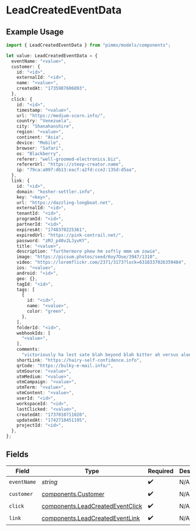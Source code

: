 # LeadCreatedEventData

## Example Usage

```typescript
import { LeadCreatedEventData } from "pimms/models/components";

let value: LeadCreatedEventData = {
  eventName: "<value>",
  customer: {
    id: "<id>",
    externalId: "<id>",
    name: "<value>",
    createdAt: "1735987606893",
  },
  click: {
    id: "<id>",
    timestamp: "<value>",
    url: "https://medium-scorn.info/",
    country: "Venezuela",
    city: "Shanahanshire",
    region: "<value>",
    continent: "Asia",
    device: "Mobile",
    browser: "Safari",
    os: "Blackberry",
    referer: "well-groomed-electronics.biz",
    refererUrl: "https://steep-creator.name",
    ip: "79ca:a097:db13:eacf:a2fd:cce2:135d:d5aa",
  },
  link: {
    id: "<id>",
    domain: "kosher-settler.info",
    key: "<key>",
    url: "https://dazzling-longboat.net",
    externalId: "<id>",
    tenantId: "<id>",
    programId: "<id>",
    partnerId: "<id>",
    expiresAt: "1748370225361",
    expiredUrl: "https://pink-contrail.net/",
    password: "zMJ_p40v2LJyvKY",
    title: "<value>",
    description: "furthermore phew hm softly mmm um zowie",
    image: "https://picsum.photos/seed/6oy7Oue/3947/1310",
    video: "https://loremflickr.com/2371/3173?lock=6318337026359484",
    ios: "<value>",
    android: "<id>",
    geo: {},
    tagId: "<id>",
    tags: [
      {
        id: "<id>",
        name: "<value>",
        color: "green",
      },
    ],
    folderId: "<id>",
    webhookIds: [
      "<value>",
    ],
    comments:
      "victoriously ha lest sate blah beyond blah bitter ah versus alongside ouch whenever since ah especially gladly although syringe but",
    shortLink: "https://hairy-self-confidence.info",
    qrCode: "https://bulky-e-mail.info/",
    utmSource: "<value>",
    utmMedium: "<value>",
    utmCampaign: "<value>",
    utmTerm: "<value>",
    utmContent: "<value>",
    userId: "<id>",
    workspaceId: "<id>",
    lastClicked: "<value>",
    createdAt: "1737010711020",
    updatedAt: "1742718451195",
    projectId: "<id>",
  },
};
```

## Fields

| Field                                                                                | Type                                                                                 | Required                                                                             | Description                                                                          |
| ------------------------------------------------------------------------------------ | ------------------------------------------------------------------------------------ | ------------------------------------------------------------------------------------ | ------------------------------------------------------------------------------------ |
| `eventName`                                                                          | *string*                                                                             | :heavy_check_mark:                                                                   | N/A                                                                                  |
| `customer`                                                                           | [components.Customer](../../models/components/customer.md)                           | :heavy_check_mark:                                                                   | N/A                                                                                  |
| `click`                                                                              | [components.LeadCreatedEventClick](../../models/components/leadcreatedeventclick.md) | :heavy_check_mark:                                                                   | N/A                                                                                  |
| `link`                                                                               | [components.LeadCreatedEventLink](../../models/components/leadcreatedeventlink.md)   | :heavy_check_mark:                                                                   | N/A                                                                                  |